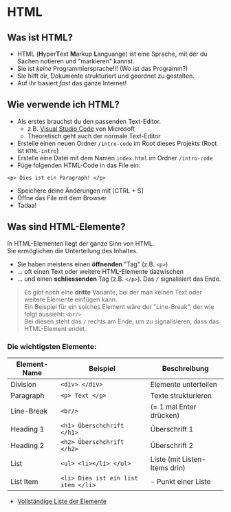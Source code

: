# HTML

## Was ist HTML?

- HTML (**H**yper**T**ext **M**arkup **L**anguange) ist eine Sprache, mit der du Sachen notieren und "markieren" kannst.
- Sie ist _keine_ Programmiersprache!!! (Wo ist das Programm?)
- Sie hilft dir, Dokumente strukturiert und geordnet zu gestalten. 
- Auf ihr basiert _fast_ das ganze Internet!

## Wie verwende ich HTML?

- Als erstes brauchst du den passenden Text-Editor. 
    - z.B. [Visual Studio Code](https://code.visualstudio.com/) von Microsoft
    - Theoretisch geht auch der normale Text-Editor
- Erstelle einen neuen Ordner `/intro-code` im Root dieses Projekts (Root ist `HTML-intro`)
- Erstelle eine Datei mit dem Namen `index.html` im Ordner `/intro-code`
- Füge folgenden HTML-Code in das File ein:
```
<p> Dies ist ein Paragraph! </p>
```
- Speichere deine Änderungen mit [CTRL + S]
- Öffne das File mit dem Browser
- Tadaa!

## Was sind HTML-Elemente?
In HTML-Elementen liegt der ganze Sinn von HTML.  
Sie ermöglichen die Unterteilung des Inhaltes.

- Sie haben meistens einen **öffnenden** "Tag" (z.B. `<p>`)
- ... oft einen Text oder weitere HTML-Elemente dazwischen
- ... und einen **schliessenden** Tag (z.B. `</p>`). Das `/` signalisiert das Ende.

> Es gibt noch eine **dritte** Variante, bei der man keinen Text oder weitere Elemente einfügen kann.  
> Ein Beispiel für ein solches Element wäre der "Line-Break", der wie folgt aussieht: `<br/>`  
> Bei diesen steht das `/` rechts am Ende, um zu signalisieren, dass das HTML-Element endet.


### Die wichtigsten Elemente:

| Element-Name | Beispiel | Beschreibung |
| ------------ | ---- | ------------ |
| Division | `<div> </div>` | Elemente unterteilen |
| Paragraph | `<p> Text </p>` | Texte strukturieren |
| Line-Break | `<br/>` | (= 1 mal Enter drücken) |
| Heading 1 | `<h1> Überschchrift </h1>` | Überschrift 1 |
| Heading 2 | `<h2> Überschchrift </h2>` | Überschrift 2 |
| List | `<ul> <li></li> </ul>` | Liste (mit Listen-Items drin) |
| List Item | `<li> Dies ist ein list item </li>` | - Punkt einer Liste | 

+ [Vollständige Liste der Elemente](https://www.w3schools.com/html/default.asp)